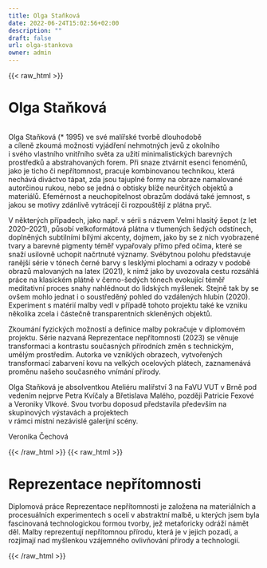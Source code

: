 ```yaml
---
title: Olga Staňková
date: 2022-06-24T15:02:56+02:00
description: ""
draft: false
url: olga-stankova
owner: admin
---
```

{{< raw_html >}}
<h1 id="olga-staňkov&aacute;">Olga Staňkov&aacute;</h1>
<div class="page" title="Page 31">
<div class="section">
<div class="layoutArea">
<div class="column">
<p>Olga Staňková (* 1995) ve své malířské tvorbě dlouhodobě<br>a cíleně zkoumá možnosti vyjádření nehmotných jevů z okolního<br>i svého vlastního vnitřního světa za užití minimalistických barevných prostředků a abstrahovaných forem. Při snaze ztvárnit esenci fenoménů, jako je ticho či nepřítomnost, pracuje kombinovanou technikou, která nechává diváctvo tápat, zda jsou tajuplné formy na obraze namalované autorčinou rukou, nebo se jedná o obtisky blíže neurčitých objektů a materiálů. Efemérnost a neuchopitelnost obrazům dodává také jemnost, s jakou se motivy zdánlivě vytrácejí či rozpouštějí z plátna pryč.</p>
<p>V některých případech, jako např. v sérii s názvem Velmi hlasitý šepot (z let 2020&ndash;2021), působí velkoformátová plátna v tlumených šedých odstínech, doplněných subtilními bílými akcenty, dojmem, jako by se z nich vyobrazené tvary a barevné pigmenty téměř vypařovaly přímo před očima, které se snaží usilovně uchopit načrtnuté významy. Svébytnou polohu představuje ranější série v tónech černé barvy s lesklými plochami a odrazy v podobě obrazů malovaných na latex (2021), k nimž jako by uvozovala cestu rozsáhlá práce na klasickém plátně v černo-šedých tónech evokující téměř meditativní proces snahy nahlédnout do lidských myšlenek. Stejně tak by se ovšem mohlo jednat i o soustředěný pohled do vzdálených hlubin (2020). Experiment s matérií malby vedl v případě tohoto projektu také ke vzniku několika zcela i částečně transparentních skleněných objektů.</p>
<p>Zkoumání fyzických možností a definice malby pokračuje v diplomovém projektu. Série nazvaná Reprezentace nepřítomnosti (2023) se věnuje transformaci a kontrastu současných přírodních změn s technickým, umělým prostředím. Autorka ve vzniklých obrazech, vytvořených transformací zabarvení kovu na velkých ocelových plátech, zaznamenává proměnu našeho současného vnímání přírody.</p>
<p>Olga Staňková je absolventkou Ateliéru malířství 3 na FaVU VUT v Brně pod vedením nejprve Petra Kvíčaly a Břetislava Malého, později Patricie Fexové a Veroniky Vlkové. Svou tvorbu doposud představila především na skupinových výstavách a projektech<br>v rámci místní nezávislé galerijní scény.</p>
<p>Veronika Čechová</p>
</div>
</div>
</div>
</div>
{{< /raw_html >}}
<!-- SECTION BREAK -->
{{< raw_html >}}
<h1 class="b-detail__title">Reprezentace nepř&iacute;tomnosti</h1>
<p>Diplomov&aacute; pr&aacute;ce Reprezentace nepř&iacute;tomnosti je založena na materi&aacute;ln&iacute;ch a procesu&aacute;ln&iacute;ch experimentech s ocel&iacute; v abstraktn&iacute; malbě, u kter&yacute;ch jsem byla fascinovan&aacute; technologickou formou tvorby, jež metaforicky odr&aacute;ž&iacute; n&aacute;mět děl. Malby reprezentuj&iacute; nepř&iacute;tomnou př&iacute;rodu, kter&aacute; je v jejich pozad&iacute;, a rozj&iacute;maj&iacute; nad my&scaron;lenkou vz&aacute;jemn&eacute;ho ovlivňov&aacute;n&iacute; př&iacute;rody a technologi&iacute;.</p>
{{< /raw_html >}}
